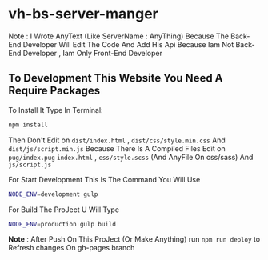 # vh-bs-server-manger

Note : I Wrote AnyText (Like ServerName : AnyThing) Because The Back-End Developer Will Edit The Code And Add His Api Because Iam Not Back-End Developer , Iam Only Front-End Developer

## To Development This Website You Need A Require Packages

To Install It Type In Terminal:

```sh
npm install
```

Then Don't Edit on `dist/index.html` , `dist/css/style.min.css` And `dist/js/script.min.js` Because There Is A Compiled Files Edit on `pug/index.pug` `index.html` , `css/style.scss` (And AnyFile On css/sass) And `js/script.js`

For Start Development This Is The Command You Will Use

```sh
NODE_ENV=development gulp
```

For Build The ProJect U Will Type

```sh
NODE_ENV=production gulp build
```

**Note** : After Push On This ProJect (Or Make Anything) run `npm run deploy` to Refresh changes On gh-pages branch
